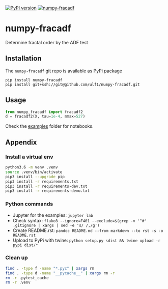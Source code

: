 [![PyPI version](https://badge.fury.io/py/numpy-fracadf.svg)](https://badge.fury.io/py/numpy-fracadf)
[![numpy-fracadf](https://snyk.io/advisor/python/numpy-fracadf/badge.svg)](https://snyk.io/advisor/python/numpy-fracadf)


# numpy-fracadf
Determine fractal order by the ADF test

## Installation 
The `numpy-fracadf` [git repo](http://github.com/ulf1/numpy-fracadf) is available as [PyPi package](https://pypi.org/project/numpy-fracadf)

```
pip install numpy-fracadf
pip install git+ssh://git@github.com/ulf1/numpy-fracadf.git
```


## Usage
```py
from numpy_fracadf import fracadf2
d = fracadf2(X, tau=1e-4, mmax=527)
```

Check the [examples](http://github.com/ulf1/numpy-fracadf/examples) folder for notebooks.


## Appendix

### Install a virtual env

```sh
python3.6 -m venv .venv
source .venv/bin/activate
pip3 install --upgrade pip
pip3 install -r requirements.txt
pip3 install -r requirements-dev.txt
pip3 install -r requirements-demo.txt
```

### Python commands

* Jupyter for the examples: `jupyter lab`
* Check syntax: `flake8 --ignore=F401 --exclude=$(grep -v '^#' .gitignore | xargs | sed -e 's/ /,/g')`
* Create README.rst: `pandoc README.md --from markdown --to rst -s -o README.rst`
* Upload to PyPi with twine: `python setup.py sdist && twine upload -r pypi dist/*`

### Clean up

```sh
find . -type f -name "*.pyc" | xargs rm
find . -type d -name "__pycache__" | xargs rm -r
rm -r .pytest_cache
rm -r .venv
```
